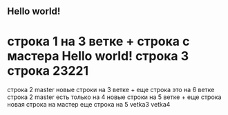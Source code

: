 ## Hello world!
строка 1 на 3 ветке + строка с мастера
Hello world!
строка 3
строка 23221 
=======
строка 2  master
новые строки на 3 ветке + еще строка
это на 6 ветке
строка 2  master есть только на 4
новые строки на 5 ветке + еще строка
новая строка на мастер
еще строка на 5
vetka3
vetka4
